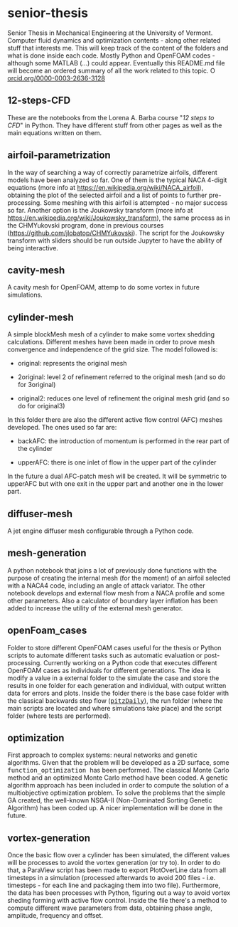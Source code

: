 # senior-thesis
Senior Thesis in Mechanical Engineering at the University of Vermont. Computer fluid dynamics and optimization contents - along other related stuff that interests me. This will keep track of the content of the folders and what is done inside each code. Mostly Python and OpenFOAM codes - although some MATLAB (...) could appear. Eventually this README.md file will become an ordered summary of all the work related to this topic.
<a href="https://orcid.org/0000-0003-2636-3128" target="orcid.widget" rel="noopener noreferrer" style="vertical-align:top;"><img src="https://orcid.org/sites/default/files/images/orcid_16x16.png" style="width:1em;margin-right:.5em;" alt="ORCID iD icon">orcid.org/0000-0003-2636-3128</a>
 
## 12-steps-CFD
These are the notebooks from the Lorena A. Barba course "*12 steps to CFD*" in Python. They have different stuff from other pages as well as the main equations written on them.


## airfoil-parametrization
In the way of searching a way of correctly parametrize airfoils, different models have been analyzed so far. One of them is the typical NACA 4-digit equations (more info at <https://en.wikipedia.org/wiki/NACA_airfoil>), obtaining the plot of the selected airfoil and a list of points to further pre-processing. Some meshing with this airfoil is attempted - no major success so far. Another option is the Joukowsky transform (more info at <https://en.wikipedia.org/wiki/Joukowsky_transform>), the same process as in the CHMYukovski program, done in previous courses (<https://github.com/jlobatop/CHMYukovski>). The script for the Joukowsky transform with sliders should be run outside Jupyter to have the ability of being interactive.

## cavity-mesh
A cavity mesh for OpenFOAM, attemp to do some vortex in future simulations.

## cylinder-mesh
A simple blockMesh mesh of a cylinder to make some vortex shedding calculations. Different meshes have been made in order to prove mesh convergence and independence of the grid size. The model followed is: 

* original: represents the original mesh

* 2original: level 2 of refinement referred to the original mesh (and so do for 3original)

* original2: reduces one level of refinement the original mesh grid (and so do for original3)

In this folder there are also the different active flow control (AFC) meshes developed. The ones used so far are:

* backAFC: the introduction of momentum is performed in the rear part of the cylinder

* upperAFC: there is one inlet of flow in the upper part of the cylinder

In the future a dual AFC-patch mesh will be created. It will be symmetric to upperAFC but with one exit in the upper part and another one in the lower part. 

## diffuser-mesh
A jet engine diffuser mesh configurable through a Python code.

## mesh-generation
A python notebook that joins a lot of previously done functions with the purpose of creating the internal mesh (for the moment) of an airfoil selected with a NACA4 code, including an angle of attack variator. The other notebook develops and external flow mesh from a NACA profile and some other parameters. Also a calculator of boundary layer inflation has been added to increase the utility of the external mesh generator.


## openFoam_cases
Folder to store different OpenFOAM cases useful for the thesis or Python scripts to automate different tasks such as automatic evaluation or post-processing. Currently working on a Python code that executes different OpenFOAM cases as individuals for different generations. The idea is modify a value in a external folder to the simulate the case and store the results in one folder for each generation and individual, with output written data for errors and plots. Inside the folder there is the base case folder with the classical backwards step flow (<tt>[pitzDaily](https://www.cfdsupport.com/OpenFOAM-Training-by-CFD-Support/openfoam-tutorial-backward-facing-step-pitzDaily-velocity-magnitude.png)</tt>), the run folder (where the main scripts are located and where simulations take place) and the script folder (where tests are performed).


## optimization
First approach to complex systems: neural networks and genetic algorithms. Given that the problem will be developed as a 2D surface, some <tt> function_optimization </tt> has been performed. The classical Monte Carlo method and an optimized Monte Carlo method have been coded. A genetic algorithm approach has been included in order to compute the solution of a multiobjective optimization problem. To solve the problems that the simple GA created, the well-known NSGA-II (Non-Dominated Sorting Genetic Algorithm) has been coded up. A nicer implementation will be done in the future.


## vortex-generation
Once the basic flow over a cylinder has been simulated, the different values will be processes to avoid the vortex generation (or try to). In order to do that, a ParaView script has been made to export PlotOverLine data from all timesteps in a simulation (processed afterwards to avoid 200 files - i.e. timesteps - for each line and packaging them into two file). Furthermore, the data has been processes with Python, figuring out a way to avoid vortex sheding forming with active flow control. Inside the file there's a method to compute different wave parameters from data, obtaining phase angle, amplitude, frequency and offset. 

